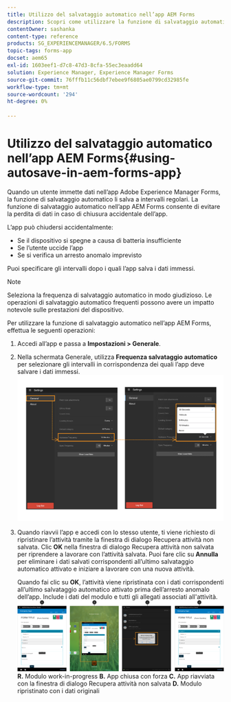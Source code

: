 ```yaml
---
title: Utilizzo del salvataggio automatico nell’app AEM Forms
description: Scopri come utilizzare la funzione di salvataggio automatico nell’app AEM Forms per evitare la perdita di dati.
contentOwner: sashanka
content-type: reference
products: SG_EXPERIENCEMANAGER/6.5/FORMS
topic-tags: forms-app
docset: aem65
exl-id: 1603eef1-d7c8-47d3-8cfa-55ec3eaadd64
solution: Experience Manager, Experience Manager Forms
source-git-commit: 76fffb11c56dbf7ebee9f6805ae0799cd32985fe
workflow-type: tm+mt
source-wordcount: '294'
ht-degree: 0%

---
```


# Utilizzo del salvataggio automatico nell’app AEM Forms{#using-autosave-in-aem-forms-app}

Quando un utente immette dati nell’app Adobe Experience Manager Forms, la funzione di salvataggio automatico li salva a intervalli regolari. La funzione di salvataggio automatico nell’app AEM Forms consente di evitare la perdita di dati in caso di chiusura accidentale dell’app.

L’app può chiudersi accidentalmente:

* Se il dispositivo si spegne a causa di batteria insufficiente
* Se l’utente uccide l’app
* Se si verifica un arresto anomalo imprevisto

Puoi specificare gli intervalli dopo i quali l’app salva i dati immessi.

>[!NOTE]
>
>Seleziona la frequenza di salvataggio automatico in modo giudizioso. Le operazioni di salvataggio automatico frequenti possono avere un impatto notevole sulle prestazioni del dispositivo.

Per utilizzare la funzione di salvataggio automatico nell’app AEM Forms, effettua le seguenti operazioni:

1. Accedi all’app e passa a **Impostazioni > Generale**.
1. Nella schermata Generale, utilizza **Frequenza salvataggio automatico** per selezionare gli intervalli in corrispondenza dei quali l’app deve salvare i dati immessi.
   [![Impostazione della frequenza di salvataggio automatico](assets/using-autosave-freq-07.png)](assets/using-autosave-freq-07-1.png)

1. Quando riavvii l’app e accedi con lo stesso utente, ti viene richiesto di ripristinare l’attività tramite la finestra di dialogo Recupera attività non salvata. Clic **OK** nella finestra di dialogo Recupera attività non salvata per riprendere a lavorare con l’attività salvata. Puoi fare clic su **Annulla** per eliminare i dati salvati corrispondenti all’ultimo salvataggio automatico attivato e iniziare a lavorare con una nuova attività.

   Quando fai clic su **OK**, l’attività viene ripristinata con i dati corrispondenti all’ultimo salvataggio automatico attivato prima dell’arresto anomalo dell’app. Include i dati del modulo e tutti gli allegati associati all&#39;attività.
   [![Recupero di un’attività&#x200B;](assets/autosave-flow.png)](assets/using-autosave-freq-06.png)**R.** Modulo work-in-progress **B.** App chiusa con forza **C.** App riavviata con la finestra di dialogo Recupera attività non salvata **D.** Modulo ripristinato con i dati originali
